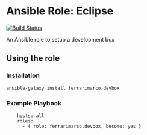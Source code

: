# Ansible Role: Eclipse
[![Build Status](https://travis-ci.org/ferrarimarco/ansible-role-devbox.svg?branch=master)](https://travis-ci.org/ferrarimarco/ansible-role-devbox)

An Ansible role to setup a development box

## Using the role
### Installation
```
ansible-galaxy install ferrarimarco.devbox
```

### Example Playbook
```
  - hosts: all
    roles:
      - { role: ferrarimarco.devbox, become: yes }
```
